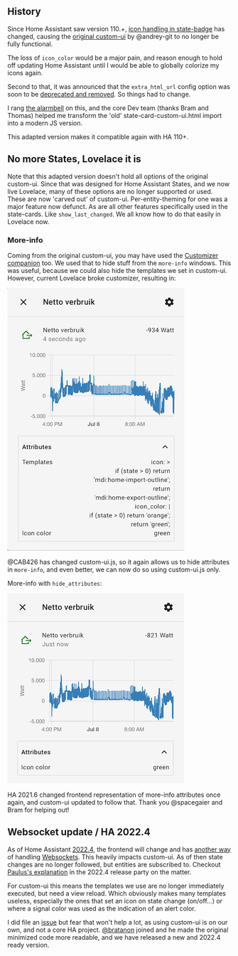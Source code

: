## History
Since Home Assistant saw version 110.+, 
[icon handling in state-badge](https://github.com/home-assistant/frontend/issues/5892#issuecomment-630872617) 
has changed, causing the 
[original custom-ui](https://github.com/andrey-git/home-assistant-custom-ui) by @andrey-git to no 
longer be fully functional. 

The loss of `icon_color` would be a major pain, and reason enough to hold off updating Home 
Assistant until I would be able to globally colorize my icons again.

Second to that, it was announced that the `extra_html_url` config option was soon to be
[deprecated and removed](https://github.com/home-assistant/frontend/issues/6028). So things had to 
change.

I rang [the alarmbell](https://github.com/home-assistant/frontend/issues/5892) on this, and the 
core Dev team (thanks Bram and Thomas) helped me transform the 'old' state-card-custom-ui.html 
import into a modern JS version. 

This adapted version makes it compatible again with HA 110+.

## No more States, Lovelace it is
Note that this adapted version doesn't hold all options of the original custom-ui. Since that was 
designed for Home Assistant States, and we now live Lovelace, many of these options are no longer 
supported or used. These are now 'carved out' of custom-ui. Per-entity-theming for one was a major 
feature now defunct. As are all other features specifically used in the state-cards. 
Like `show_last_changed`. We all know how to do that easily in Lovelace now.

### More-info
Coming from the original custom-ui, you may have used the 
[Customizer companion](https://github.com/andrey-git/home-assistant-customizer) too. We used that 
to hide stuff from the `more-info` windows. This was useful, because we could also hide the 
templates we set in custom-ui. However, current Lovelace broke customizer, resulting in:

![more-info](https://github.com/Mariusthvdb/custom-ui/blob/master/templates-in-more-info.png)

@CAB426 has changed custom-ui.js, so it again allows us to hide attributes in `more-info`, and even 
better, we can now do so using custom-ui.js only.

More-info with `hide_attributes`:

![more-info](https://github.com/Mariusthvdb/custom-ui/blob/master/hidden-templates-more-info.png)

HA 2021.6 changed frontend representation of more-info attributes once again, and custom-ui updated 
to follow that. Thank you @spacegaier and Bram for helping out!

## Websocket update / HA 2022.4
As of Home Assistant 
[2022.4](https://www.home-assistant.io/blog/2022/04/06/release-20224/#frontend-ui-performance), 
the frontend will change and has 
[another way](https://github.com/home-assistant/frontend/pull/12016) of handling 
[Websockets](https://github.com/home-assistant/core/pull/67891). This heavily impacts custom-ui. 
As of then state changes are no longer followed, but entities are subscribed to. Checkout 
[Paulus's explanation](https://youtu.be/wOrJUWYYWdY?t=4862) in the 2022.4 release party on the 
matter.

For custom-ui this means the templates we use are no longer immediately executed, but need a view 
reload. Which obviously makes many templates useless, especially the ones that set an icon on state 
change (on/off...) or where a signal color was used as the indication of an alert color.

I did file an [issue](https://github.com/home-assistant/frontend/issues/12115) but fear that won't 
help a lot, as using custom-ui is on our own, and not a core HA project.
[@bratanon](https://github.com/bratanon) joined and he made the original minimized code more 
readable, and we have released a new and 2022.4 ready version.
